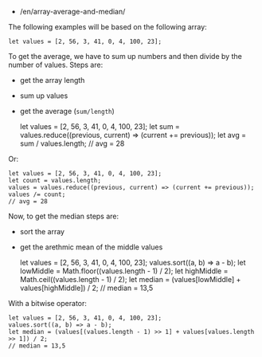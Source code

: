 -   /en/array-average-and-median/

The following examples will be based on the following array:

    let values = [2, 56, 3, 41, 0, 4, 100, 23];

To get the average, we have to sum up numbers and then divide by the number of values. Steps are:

-   get the array length
-   sum up values
-   get the average (`sum/length`)

    let values = [2, 56, 3, 41, 0, 4, 100, 23];
    let sum = values.reduce((previous, current) => (current += previous));
    let avg = sum / values.length;
    // avg = 28

Or:

    let values = [2, 56, 3, 41, 0, 4, 100, 23];
    let count = values.length;
    values = values.reduce((previous, current) => (current += previous));
    values /= count;
    // avg = 28

Now, to get the median steps are:

-   sort the array
-   get the arethmic mean of the middle values

    let values = [2, 56, 3, 41, 0, 4, 100, 23];
    values.sort((a, b) => a - b);
    let lowMiddle = Math.floor((values.length - 1) / 2);
    let highMiddle = Math.ceil((values.length - 1) / 2);
    let median = (values[lowMiddle] + values[highMiddle]) / 2;
    // median = 13,5

With a bitwise operator:

    let values = [2, 56, 3, 41, 0, 4, 100, 23];
    values.sort((a, b) => a - b);
    let median = (values[(values.length - 1) >> 1] + values[values.length >> 1]) / 2;
    // median = 13,5
